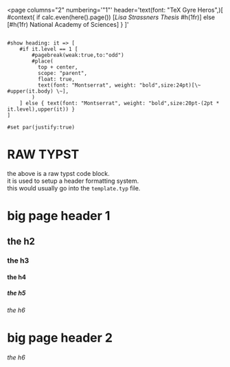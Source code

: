 <page 
    columns="2" 
    numbering='"1"' 
    header='text(font: "TeX Gyre Heros",)[ #context{ if calc.even(here().page()) [_Lisa Strassners Thesis_ #h(1fr)] else [#h(1fr) National Academy of Sciences] } ]'
>

```{=typst}

#show heading: it => [
    #if it.level == 1 [
        #pagebreak(weak:true,to:"odd")
        #place(
          top + center,
          scope: "parent",
          float: true,
          text(font: "Montserrat", weight: "bold",size:24pt)[\~ #upper(it.body) \~],
        )
    ] else { text(font: "Montserrat", weight: "bold",size:20pt-(2pt * it.level),upper(it)) }
]

#set par(justify:true)

```

# RAW TYPST

the above is a raw typst code block. <br/>
it is used to setup a header formatting system. <br/>
this would usually go into the `template.typ` file.

# big page header 1

<lorem s="20" />

## the h2 <lorem s="5" />

<lorem s="20" />

### the h3 <lorem s="5" />

<lorem s="20" />

#### the h4 <lorem s="5" />

<lorem s="20" />

##### the h5 <lorem s="5" />

<lorem s="20" />

###### the h6 <lorem s="5" />

<lorem s="20" />

# big page header 2

<lorem s="20" />

###### the h6 <lorem s="5" />

<lorem s="20" />

</page>



